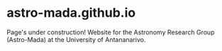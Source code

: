 # astro-mada.github.io
Page's under construction! Website for the Astronomy Research Group (Astro-Mada) at the University of Antananarivo.
